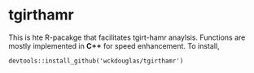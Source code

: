 # tgirthamr
This is hte R-pacakge that facilitates tgirt-hamr anaylsis.
Functions are mostly implemented in **C++** for speed enhancement.
To install,

```
devtools::install_github('wckdouglas/tgirthamr')
```

